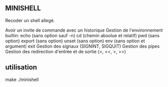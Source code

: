 MINISHELL
---------

Recoder un shell allegé.

Avoir un invite de commande avec un historique
Gestion de l'environnement
builtin:
  echo (sans option sauf -n)
  cd (chemin absolue et relatif)
  pwd (sans option)
  export (sans option)
  unset (sans option)
  env (sans option et argument)
  exit
Gestion des signaux (SIGNINT, SIGQUIT)
Gestion des pipes
Gestion des redirection d'entrée et de sortie (<, <<, >, >>)

utilisation
------------
make
./minishell
